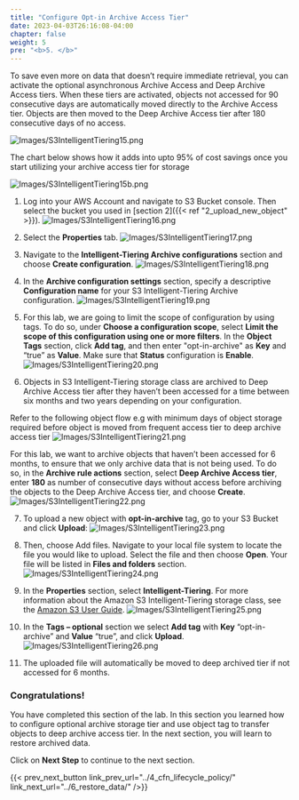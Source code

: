 ```yaml
---
title: "Configure Opt-in Archive Access Tier"
date: 2023-04-03T26:16:08-04:00
chapter: false
weight: 5
pre: "<b>5. </b>"
---
```


To save even more on data that doesn’t require immediate retrieval, you can activate the optional asynchronous Archive Access and Deep Archive Access tiers. When these tiers are activated, objects not accessed for 90 consecutive days are automatically moved directly to the Archive Access tier. Objects are then moved to the Deep Archive Access tier after 180 consecutive days of no access.

![Images/S3IntelligentTiering15.png](/Cost/200_S3_Intelligent_Tiering/Images/S3-IntelligentTiering-02.png)

The chart below shows how it adds into upto 95% of cost savings once you start utilizing your archive access tier for storage

![Images/S3IntelligentTiering15b.png](/Cost/200_S3_Intelligent_Tiering/Images/S3-IntelligentTiering-15b.png)


1. Log into your AWS Account and navigate to S3 Bucket console. Then select the bucket you used in [section 2]({{< ref "2_upload_new_object" >}}).
![Images/S3IntelligentTiering16.png](/Cost/200_S3_Intelligent_Tiering/Images/S3-IntelligentTiering-16.png)

2. Select the **Properties** tab.
![Images/S3IntelligentTiering17.png](/Cost/200_S3_Intelligent_Tiering/Images/S3-IntelligentTiering-17.png)

3. Navigate to the **Intelligent-Tiering Archive configurations** section and choose **Create configuration**.
![Images/S3IntelligentTiering18.png](/Cost/200_S3_Intelligent_Tiering/Images/S3-IntelligentTiering-18.png)

4. In the **Archive configuration settings** section, specify a descriptive **Configuration name** for your S3 Intelligent-Tiering Archive configuration.
![Images/S3IntelligentTiering19.png](/Cost/200_S3_Intelligent_Tiering/Images/S3-IntelligentTiering-19.png)

5. For this lab, we are going to limit the scope of configuration by using tags. To do so, under **Choose a configuration scope**, select **Limit the scope of this configuration using one or more filters**.
In the **Object Tags** section, click **Add tag**, and then enter "opt-in-archive" as **Key** and “true” as **Value**. Make sure that **Status** configuration is **Enable**.
![Images/S3IntelligentTiering20.png](/Cost/200_S3_Intelligent_Tiering/Images/S3-IntelligentTiering-20.png)

6. Objects in S3 Intelligent-Tiering storage class are archived to Deep Archive Access tier after they haven’t been accessed for a time between six months and two years depending on your configuration. 

Refer to the following object flow e.g with minimum days of object storage required before object is moved from frequent access tier to deep archive access tier
![Images/S3IntelligentTiering21.png](/Cost/200_S3_Intelligent_Tiering/Images/S3-IntelligentTiering-21.png)

For this lab, we want to archive objects that haven’t been accessed for 6 months, to ensure that we only archive data that is not being used. To do so, in the **Archive rule actions** section, select **Deep Archive Access tier**, enter **180** as number of consecutive days without access before archiving the objects to the Deep Archive Access tier, and choose **Create**.
![Images/S3IntelligentTiering22.png](/Cost/200_S3_Intelligent_Tiering/Images/S3-IntelligentTiering-22.png)

7. To upload a new object with **opt-in-archive** tag, go to your S3 Bucket and click **Upload**:
![Images/S3IntelligentTiering23.png](/Cost/200_S3_Intelligent_Tiering/Images/S3-IntelligentTiering-23.png)

8. Then, choose Add files. Navigate to your local file system to locate the file you would like to upload. Select the file and then choose **Open**. Your file will be listed in **Files and folders** section.
![Images/S3IntelligentTiering24.png](/Cost/200_S3_Intelligent_Tiering/Images/S3-IntelligentTiering-24.png)

9. In the **Properties** section, select **Intelligent-Tiering**. For more information about the Amazon S3 Intelligent-Tiering storage class, see the [Amazon S3 User Guide](https://docs.aws.amazon.com/AmazonS3/latest/userguide/intelligent-tiering.html).
![Images/S3IntelligentTiering25.png](/Cost/200_S3_Intelligent_Tiering/Images/S3-IntelligentTiering-25.png)

10. In the **Tags – optional** section we select **Add tag** with **Key** “opt-in-archive” and **Value** “true”, and click **Upload**.
![Images/S3IntelligentTiering26.png](/Cost/200_S3_Intelligent_Tiering/Images/S3-IntelligentTiering-26.png)

11. The uploaded file will automatically be moved to deep archived tier if not accessed for 6 months.

### Congratulations! 
You have completed this section of the lab. In this section you learned how to configure optional archive storage tier and use object tag to transfer objects to deep archive access tier. In the next section, you will learn to restore archived data. 

Click on **Next Step** to continue to the next section.

{{< prev_next_button link_prev_url="../4_cfn_lifecycle_policy/" link_next_url="../6_restore_data/" />}}